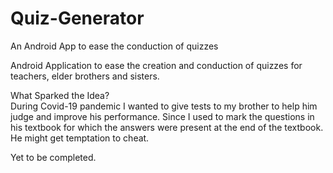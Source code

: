 # Quiz-Generator
An Android App to ease the conduction of quizzes 

Android Application to ease the creation and conduction of quizzes for teachers, elder brothers and sisters.

What Sparked the Idea? \
	During Covid-19 pandemic I wanted to give tests to my brother to help him judge and improve his performance. Since I used to mark the questions in his textbook for which the answers were present at the end of the textbook. He might get temptation to cheat.
  
 Yet to be completed.
